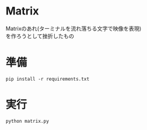 # Matrix
Matrixのあれ(ターミナルを流れ落ちる文字で映像を表現)<br>
を作ろうとして挫折したもの
# 準備
```
pip install -r requirements.txt
```
# 実行
```
python matrix.py
